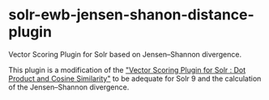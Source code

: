 # solr-ewb-jensen-shanon-distance-plugin

 Vector Scoring Plugin for Solr based on Jensen–Shannon divergence.

 This plugin is a modification of the ["Vector Scoring Plugin for Solr : Dot Product and Cosine Similarity"](https://github.com/saaay71/solr-vector-scoring) to be adequate for Solr 9 and the calculation of the Jensen–Shannon divergence.
